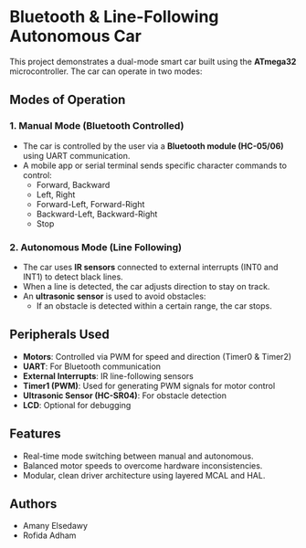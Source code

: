 #  Bluetooth & Line-Following Autonomous Car

This project demonstrates a dual-mode smart car built using the **ATmega32** microcontroller. The car can operate in two modes:

##  Modes of Operation

### 1. Manual Mode (Bluetooth Controlled)
- The car is controlled by the user via a **Bluetooth module (HC-05/06)** using UART communication.
- A mobile app or serial terminal sends specific character commands to control:
  - Forward, Backward
  - Left, Right
  - Forward-Left, Forward-Right
  - Backward-Left, Backward-Right
  - Stop

### 2. Autonomous Mode (Line Following)
- The car uses **IR sensors** connected to external interrupts (INT0 and INT1) to detect black lines.
- When a line is detected, the car adjusts direction to stay on track.
- An **ultrasonic sensor** is used to avoid obstacles:
  - If an obstacle is detected within a certain range, the car stops.

##  Peripherals Used

- **Motors**: Controlled via PWM for speed and direction (Timer0 & Timer2)
- **UART**: For Bluetooth communication
- **External Interrupts**: IR line-following sensors
- **Timer1 (PWM)**: Used for generating PWM signals for motor control
- **Ultrasonic Sensor (HC-SR04)**: For obstacle detection
- **LCD**: Optional for debugging

##  Features

- Real-time mode switching between manual and autonomous.
- Balanced motor speeds to overcome hardware inconsistencies.
- Modular, clean driver architecture using layered MCAL and HAL.

##  Authors

- Amany Elsedawy  
- Rofida Adham
